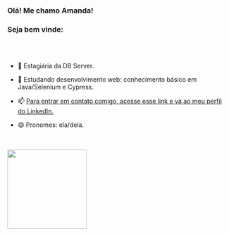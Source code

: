 ### Olá! Me chamo Amanda!
### Seja bem vinde:

<br>
<br>

<!--
**amandahammes/amandahammes** is a ✨ _special_ ✨ repository because its `README.md` (this file) appears on your GitHub profile.-->

- 🔭 Estagiária da DB Server.

- 🌱 Estudando desenvolvimento web: conhecimento básico em Java/Selenium e Cypress.

- 📫 [Para entrar em contato comigo, acesse esse link e vá ao meu perfil do LinkedIn.](https://www.linkedin.com/in/amanda-hammes/)

- 😄 Pronomes: ela/dela.

<br>
<br>



<div>
<a href="https://github.com/amandahammes">
<img height="180em" src="https://github-readme-stats.vercel.app/api/top-langs/?username=amandahammes&layout=compact&langs_count=7&theme=dracula"/>
</div>
